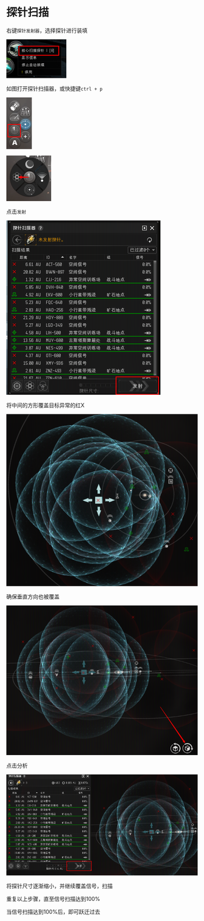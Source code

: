 # 探针扫描

 右键`探针发射器`，选择探针进行装填

![](../../.gitbook/assets/snipaste_2020-08-22_12-18-40.png)

如图打开探针扫描器，或快捷键`ctrl + p`

![](../../.gitbook/assets/snipaste_2020-08-22_11-40-00.png)

![](../../.gitbook/assets/snipaste_2020-08-22_11-40-16.png)

点击`发射`

![](../../.gitbook/assets/snipaste_2020-08-22_12-21-39.png)

将中间的方形覆盖目标异常的红X

![](../../.gitbook/assets/snipaste_2020-08-22_12-26-08.png)

确保垂直方向也被覆盖

![](../../.gitbook/assets/snipaste_2020-08-22_12-26-38.png)

点击分析

![](../../.gitbook/assets/snipaste_2020-08-22_12-26-54.png)

将探针尺寸逐渐缩小，并继续覆盖信号，扫描

重复以上步骤，直至信号扫描达到100%

当信号扫描达到100%后，即可跃迁过去

